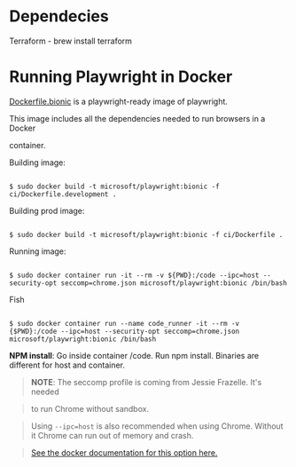 # Dependecies

Terraform -  brew install terraform

# Running Playwright in Docker


[Dockerfile.bionic](Dockerfile.bionic) is a playwright-ready image of playwright.

This image includes all the dependencies needed to run browsers in a Docker

container.
  

Building image:

  

```

$ sudo docker build -t microsoft/playwright:bionic -f ci/Dockerfile.development .

```

  

Building prod image:

  

```

$ sudo docker build -t microsoft/playwright:bionic -f ci/Dockerfile .

```  

Running image:

  

```

$ sudo docker container run -it --rm -v ${PWD}:/code --ipc=host --security-opt seccomp=chrome.json microsoft/playwright:bionic /bin/bash

```

  

Fish

  

```

$ sudo docker container run --name code_runner -it --rm -v {$PWD}:/code --ipc=host --security-opt seccomp=chrome.json microsoft/playwright:bionic /bin/bash

```

  

  **NPM install**: Go inside container /code. Run npm install. Binaries are different for host and container.

  
  

>  **NOTE**: The seccomp profile is coming from Jessie Frazelle. It's needed

> to run Chrome without sandbox.

> Using `--ipc=host` is also recommended when using Chrome. Without it Chrome can run out of memory and crash.

>  [See the docker documentation for this option here.](https://docs.docker.com/engine/reference/run/#ipc-settings---ipc)

  
